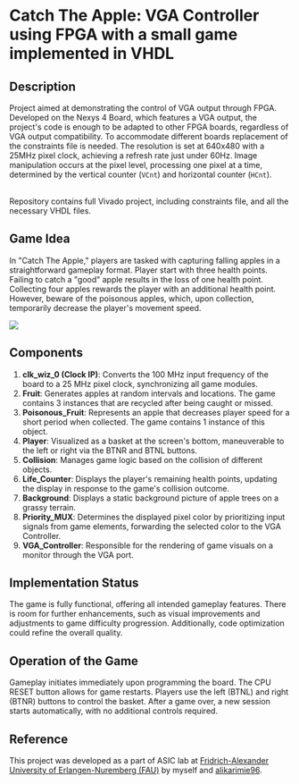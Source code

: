 # Catch The Apple: VGA Controller using FPGA with a small game implemented in VHDL

## Description
Project aimed at demonstrating the control of VGA output through FPGA. Developed 
on the Nexys 4 Board, which features a VGA output, the project's code is enough to be adapted to other FPGA 
boards, regardless of VGA output compatibility. To accommodate different boards replacement of the constraints file is needed. 
The resolution is set at 640x480 with a 25MHz pixel clock, achieving a refresh rate just under 60Hz. Image manipulation 
occurs at the pixel level, processing one pixel at a time, determined by the vertical counter (`VCnt`) and horizontal 
counter (`HCnt`). 
<br><br>

Repository contains full Vivado project, including constraints file, and all the necessary VHDL files.

## Game Idea
In "Catch The Apple," players are tasked with capturing falling apples in a straightforward gameplay format. Player 
start with three health points. Failing to catch a "good" apple results in the loss of one health point. Collecting 
four apples rewards the player with an additional health point. However, beware of the poisonous apples, which, upon 
collection, temporarily decrease the player's movement speed.

![](recourses/GameplayDemo.gif)

## Components

1. **clk_wiz_0 (Clock IP)**: Converts the 100 MHz input frequency of the board to a 25 MHz pixel clock, synchronizing 
all game modules.
2. **Fruit**: Generates apples at random intervals and locations. The game contains 3 instances that are recycled after 
being caught or missed.
3. **Poisonous_Fruit**: Represents an apple that decreases player speed for a short period when collected. The game 
contains 1 instance of this object.
4. **Player**: Visualized as a basket at the screen's bottom, maneuverable to the left or right via the BTNR and BTNL 
buttons.
5. **Collision**: Manages game logic based on the collision of different objects.
6. **Life_Counter**: Displays the player's remaining health points, updating the display in response to the game's 
collision outcome.
7. **Background**: Displays a static background picture of apple trees on a grassy terrain.
8. **Priority_MUX**: Determines the displayed pixel color by prioritizing input signals from game elements, forwarding 
the selected color to the VGA Controller.
9. **VGA_Controller**: Responsible for the rendering of game visuals on a monitor through the VGA port.

## Implementation Status

The game is fully functional, offering all intended gameplay features. There is room for further enhancements, such as 
visual improvements and adjustments to game difficulty progression. Additionally, code optimization could refine the 
overall quality.

## Operation of the Game

Gameplay initiates immediately upon programming the board. The CPU RESET button allows for game restarts. Players use 
the left (BTNL) and right (BTNR) buttons to control the basket. After a game over, a new session starts automatically, 
with no additional controls required.

## Reference
This project was developed as a part of ASIC lab at [Fridrich-Alexander University of Erlangen-Nuremberg (FAU)](https://www.fau.eu/) 
by myself and [alikarimie96](https://github.com/alikarimie96).
